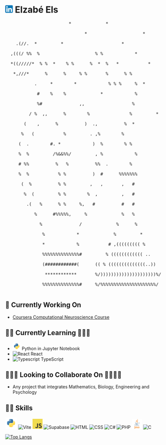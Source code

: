 # [![LinkedIn](./linkedin.png)](https://www.linkedin.com/in/maria-elizabeth-els) Elzabé Els

<pre>
                        *             *                            <br>
                              *                     *                 <br>
    .(//.  *         *                      *                         <br> 
  ,(((/ %%  %                     % %            *                    <br> 
  *((/////*  % %  *    % %      %  *  %   *           *               <br> 
   *,///*      %      %     % %       %      % %                      <br> 
           .     *        *            % % %     %  *                 <br> 
            #    %    %             *            %                    <br>  
            %#              ,,                  %                     <br> 
         / %  ,,      %        %               %         *            <br> 
       (    ,      %          )  .,          %  *                     <br> 
      %   (           %         . ,%        %                         <br> 
     (  .        #. *            )  %        % %                      <br> 
     %  %         /%&&%%/         , %            %                    <br> 
     # %%          %   %          %%  .        %                      <br> 
     %  %           % %          )  #      %%%%%%%                    <br> 
      (  %          % %         ,   ,       ,   #                     <br> 
       %  (         % %        %  ,         ,   #                     <br> 
        .(   %      % %     %,   #          #   #                     <br> 
           %      #%%%%%,     %             %   %                     <br> 
             %              /             %      %                    <br>
              %            *             %         *                  <br> 
              *            %           # ,((((((((( %                 <br> 
              %%%%%%%%%%%%%%#         % (((((((((((( ..               <br> 
              (############(      (( % ((((((((((((((..))             <br> 
               ************       %/)))))))))))))))))))))%/           <br> 
              %%%%%%%%%%%%%%#     %/%%%%%%%%%%%%%%%%%%%%%/            <br> 
</pre>


## 🔭 Currently Working On
- <a href="https://www.coursera.org/learn/computational-neuroscience">Coursera Computational Neuroscience Course</a>
  
## 🌱🌱 Currently Learning 🌱🍃🍃
- <img src="https://raw.githubusercontent.com/github/explore/80688e429a7d4ef2fca1e82350fe8e3517d3494d/topics/python/python.png" height="25" width="25" alt="Python"> Python in Jupyter Notebook
- <img height="25" width="25" src="https://cdn.simpleicons.org/react/#61DAFB" alt="React"/> React
- <img height="25" width="25" src="https://cdn.simpleicons.org/typescript/#61DAFB" alt="Typescript"/> TypeScript

## 🧠🏋️‍♀️ Looking to Collaborate On 🏋️‍♀️🏋️‍♂️
- Any project that integrates Mathematics, Biology, Engineering and Psychology

## 💃💃 Skills
<img src="https://raw.githubusercontent.com/github/explore/80688e429a7d4ef2fca1e82350fe8e3517d3494d/topics/python/python.png" height="37" width="37" alt="Python"> <img src="https://avatars.githubusercontent.com/u/65625612?s=40&v=4" width="32" alt="Vite"> <img src="https://raw.githubusercontent.com/github/explore/80688e429a7d4ef2fca1e82350fe8e3517d3494d/topics/javascript/javascript.png" width="32" alt="JavaScript"> <img src="https://avatars.githubusercontent.com/u/54469796?s=40&v=4" width="32" alt="Supabase"> <img height="32" width="32" src="https://cdn.simpleicons.org/html5/#E34F26" alt="HTML"/> <img height="32" width="32" src="https://cdn.simpleicons.org/css3/#1572B6" alt="CSS"/> <img height="32" width="32" src="https://cdn.simpleicons.org/csharp/#239120" alt="C#"/> <img height="32" width="32" src="https://cdn.simpleicons.org/php/#777BB4" alt="PHP"/> <img src="https://raw.githubusercontent.com/github/explore/80688e429a7d4ef2fca1e82350fe8e3517d3494d/topics/java/java.png" width="32" alt="Java"> <img height="32" width="32" src="https://cdn.simpleicons.org/c/#A8B9CC" alt="C"/>

[![Top Langs](https://github-readme-stats-ekm86oxwf-elzabeels.vercel.app/api/top-langs/?username=ElzabeEls&layout=donut&theme=radical)](https://github.com/ElzabeEls/github-readme-stats)










